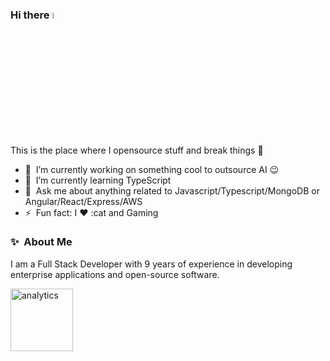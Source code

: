 ### Hi there <a href="https://www.gautamkrishnar.com/"><img src="https://media.giphy.com/media/hvRJCLFzcasrR4ia7z/giphy.gif" width="5%"></a>
This is the place where I opensource stuff and break things :rofl:

- 🔭 &nbsp;I’m currently working on something cool to outsource AI :wink:
- 🌱 &nbsp;I’m currently learning TypeScript
- 💬 &nbsp;Ask me about anything related to Javascript/Typescript/MongoDB or Angular/React/Express/AWS
- ⚡ &nbsp;Fun fact: I :heart: :cat and Gaming

### ✨&nbsp; About Me

I am a Full Stack Developer with 9 years of experience in developing enterprise applications and open-source software.

<img alt='analytics' src='https://profile-counter.glitch.me/raza2022/count.svg' width='100px'>
